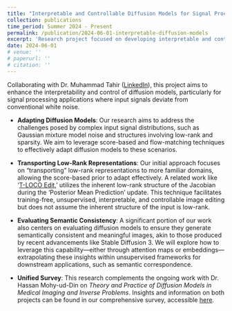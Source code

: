 ```yaml
---
title: "Interpretable and Controllable Diffusion Models for Signal Processing and Semantic Correspondence"
collection: publications
time_period: Summer 2024 - Present
permalink: /publication/2024-06-01-interpretable-diffusion-models
excerpt: 'Research project focused on developing interpretable and controllable diffusion models with applications to signal processing and semantic correspondence, under the guidance of Dr. Muhammad Tahir.'
date: 2024-06-01
# venue: ''
# paperurl: ''
# citation: ''
---
```

Collaborating with Dr. Muhammad Tahir ([LinkedIn](https://www.linkedin.com/in/muhammad-tahir-aa421590/?originalSubdomain=pk)), this project aims to enhance the interpretability and control of diffusion models, particularly for signal processing applications where input signals deviate from conventional white noise.

- **Adapting Diffusion Models**: Our research aims to address the challenges posed by complex input signal distributions, such as Gaussian mixture model noise and structures involving low-rank and sparsity. We aim to leverage score-based and flow-matching techniques to effectively adapt diffusion models to these scenarios.

- **Transporting Low-Rank Representations**: Our initial approach focuses on “transporting” low-rank representations to more familiar domains, allowing the score-based prior to adapt effectively. A related work like ‘[T-LOCO Edit](https://arxiv.org/pdf/2409.02374),’ utilizes the inherent low-rank structure of the Jacobian during the ‘Posterior Mean Prediction’ update. This technique facilitates training-free, unsupervised, interpretable, and controllable image editing but does not assume the inherent structure of the input is low-rank.

- **Evaluating Semantic Consistency**: A significant portion of our work also centers on evaluating diffusion models to ensure they generate semantically consistent and meaningful images, akin to those produced by recent advancements like Stable Diffusion 3. We will explore how to leverage this capability—either through attention maps or embeddings—extrapolating these insights within unsupervised frameworks for downstream applications, such as semantic correspondence.

- **Unified Survey**: This research complements the ongoing work with Dr. Hassan Mohy-ud-Din on *Theory and Practice of Diffusion Models in Medical Imaging and Inverse Problems*. Insights and information on both projects can be found in our comprehensive survey, accessible [here](https://drive.google.com/drive/folders/1roK1ScRDl3pC-Bq70CJ_pRBRIHqOXYjH?usp=sharing).


